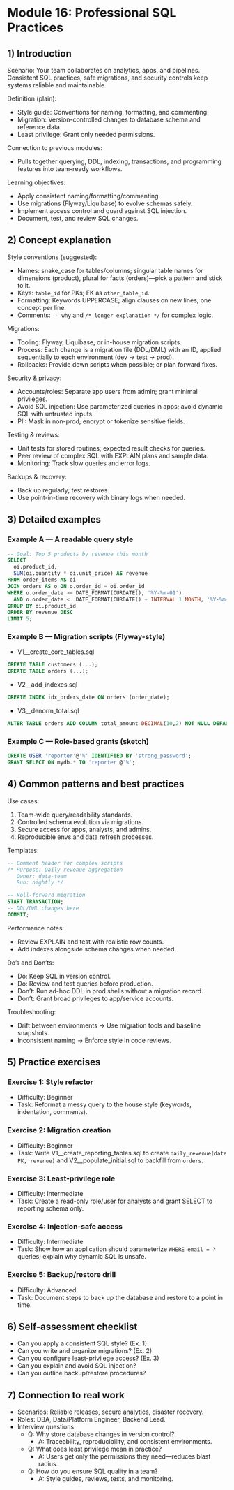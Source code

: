 # Module 16: Professional SQL Practices

## 1) Introduction

Scenario: Your team collaborates on analytics, apps, and pipelines. Consistent SQL practices, safe migrations, and security controls keep systems reliable and maintainable.

Definition (plain):
- Style guide: Conventions for naming, formatting, and commenting.
- Migration: Version-controlled changes to database schema and reference data.
- Least privilege: Grant only needed permissions.

Connection to previous modules:
- Pulls together querying, DDL, indexing, transactions, and programming features into team-ready workflows.

Learning objectives:
- Apply consistent naming/formatting/commenting.
- Use migrations (Flyway/Liquibase) to evolve schemas safely.
- Implement access control and guard against SQL injection.
- Document, test, and review SQL changes.

## 2) Concept explanation

Style conventions (suggested):
- Names: snake_case for tables/columns; singular table names for dimensions (product), plural for facts (orders)—pick a pattern and stick to it.
- Keys: `table_id` for PKs; FK as `other_table_id`.
- Formatting: Keywords UPPERCASE; align clauses on new lines; one concept per line.
- Comments: `-- why` and `/* longer explanation */` for complex logic.

Migrations:
- Tooling: Flyway, Liquibase, or in-house migration scripts.
- Process: Each change is a migration file (DDL/DML) with an ID, applied sequentially to each environment (dev → test → prod).
- Rollbacks: Provide down scripts when possible; or plan forward fixes.

Security & privacy:
- Accounts/roles: Separate app users from admin; grant minimal privileges.
- Avoid SQL injection: Use parameterized queries in apps; avoid dynamic SQL with untrusted inputs.
- PII: Mask in non-prod; encrypt or tokenize sensitive fields.

Testing & reviews:
- Unit tests for stored routines; expected result checks for queries.
- Peer review of complex SQL with EXPLAIN plans and sample data.
- Monitoring: Track slow queries and error logs.

Backups & recovery:
- Back up regularly; test restores.
- Use point-in-time recovery with binary logs when needed.

## 3) Detailed examples

### Example A — A readable query style
```sql
-- Goal: Top 5 products by revenue this month
SELECT 
  oi.product_id,
  SUM(oi.quantity * oi.unit_price) AS revenue
FROM order_items AS oi
JOIN orders AS o ON o.order_id = oi.order_id
WHERE o.order_date >= DATE_FORMAT(CURDATE(), '%Y-%m-01')
  AND o.order_date <  DATE_FORMAT(CURDATE() + INTERVAL 1 MONTH, '%Y-%m-01')
GROUP BY oi.product_id
ORDER BY revenue DESC
LIMIT 5;
```

### Example B — Migration scripts (Flyway-style)
- V1__create_core_tables.sql
```sql
CREATE TABLE customers (...);
CREATE TABLE orders (...);
```
- V2__add_indexes.sql
```sql
CREATE INDEX idx_orders_date ON orders (order_date);
```
- V3__denorm_total.sql
```sql
ALTER TABLE orders ADD COLUMN total_amount DECIMAL(10,2) NOT NULL DEFAULT 0.00;
```

### Example C — Role-based grants (sketch)
```sql
CREATE USER 'reporter'@'%' IDENTIFIED BY 'strong_password';
GRANT SELECT ON mydb.* TO 'reporter'@'%';
```

## 4) Common patterns and best practices

Use cases:
1) Team-wide query/readability standards.
2) Controlled schema evolution via migrations.
3) Secure access for apps, analysts, and admins.
4) Reproducible envs and data refresh processes.

Templates:
```sql
-- Comment header for complex scripts
/* Purpose: Daily revenue aggregation
   Owner: data-team
   Run: nightly */

-- Roll-forward migration
START TRANSACTION;
-- DDL/DML changes here
COMMIT;
```

Performance notes:
- Review EXPLAIN and test with realistic row counts.
- Add indexes alongside schema changes when needed.

Do’s and Don’ts:
- Do: Keep SQL in version control.
- Do: Review and test queries before production.
- Don’t: Run ad-hoc DDL in prod shells without a migration record.
- Don’t: Grant broad privileges to app/service accounts.

Troubleshooting:
- Drift between environments → Use migration tools and baseline snapshots.
- Inconsistent naming → Enforce style in code reviews.

## 5) Practice exercises

### Exercise 1: Style refactor
- Difficulty: Beginner
- Task: Reformat a messy query to the house style (keywords, indentation, comments).

### Exercise 2: Migration creation
- Difficulty: Beginner
- Task: Write V1__create_reporting_tables.sql to create `daily_revenue(date PK, revenue)` and V2__populate_initial.sql to backfill from `orders`.

### Exercise 3: Least-privilege role
- Difficulty: Intermediate
- Task: Create a read-only role/user for analysts and grant SELECT to reporting schema only.

### Exercise 4: Injection-safe access
- Difficulty: Intermediate
- Task: Show how an application should parameterize `WHERE email = ?` queries; explain why dynamic SQL is unsafe.

### Exercise 5: Backup/restore drill
- Difficulty: Advanced
- Task: Document steps to back up the database and restore to a point in time.

## 6) Self-assessment checklist
- Can you apply a consistent SQL style? (Ex. 1)
- Can you write and organize migrations? (Ex. 2)
- Can you configure least-privilege access? (Ex. 3)
- Can you explain and avoid SQL injection?
- Can you outline backup/restore procedures?

## 7) Connection to real work
- Scenarios: Reliable releases, secure analytics, disaster recovery.
- Roles: DBA, Data/Platform Engineer, Backend Lead.
- Interview questions:
  - Q: Why store database changes in version control?
    - A: Traceability, reproducibility, and consistent environments.
  - Q: What does least privilege mean in practice?
    - A: Users get only the permissions they need—reduces blast radius.
  - Q: How do you ensure SQL quality in a team?
    - A: Style guides, reviews, tests, and monitoring.
